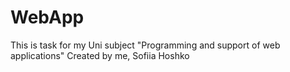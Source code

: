 # WebApp
This is task for my Uni subject "Programming and support of web applications"
Created by me, Sofiia Hoshko
